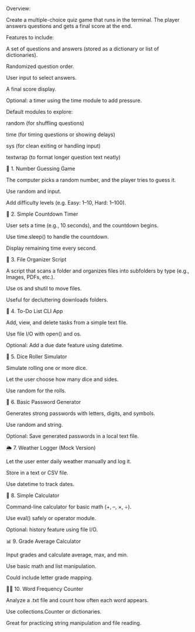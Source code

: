 Overview:

Create a multiple-choice quiz game that runs in the terminal. The player answers questions and gets a final score at the end.

Features to include:

A set of questions and answers (stored as a dictionary or list of dictionaries).

Randomized question order.

User input to select answers.

A final score display.

Optional: a timer using the time module to add pressure.

Default modules to explore:

random (for shuffling questions)

time (for timing questions or showing delays)

sys (for clean exiting or handling input)

textwrap (to format longer question text neatly)


🔢 1. Number Guessing Game

The computer picks a random number, and the player tries to guess it.

Use random and input.

Add difficulty levels (e.g. Easy: 1–10, Hard: 1–100).

📆 2. Simple Countdown Timer

User sets a time (e.g., 10 seconds), and the countdown begins.

Use time.sleep() to handle the countdown.

Display remaining time every second.

📁 3. File Organizer Script

A script that scans a folder and organizes files into subfolders by type (e.g., Images, PDFs, etc.).

Use os and shutil to move files.

Useful for decluttering downloads folders.

📝 4. To-Do List CLI App

Add, view, and delete tasks from a simple text file.

Use file I/O with open() and os.

Optional: Add a due date feature using datetime.

🎲 5. Dice Roller Simulator

Simulate rolling one or more dice.

Let the user choose how many dice and sides.

Use random for the rolls.

🔐 6. Basic Password Generator

Generates strong passwords with letters, digits, and symbols.

Use random and string.

Optional: Save generated passwords in a local text file.

🌦️ 7. Weather Logger (Mock Version)

Let the user enter daily weather manually and log it.

Store in a text or CSV file.

Use datetime to track dates.

🧮 8. Simple Calculator

Command-line calculator for basic math (+, –, ×, ÷).

Use eval() safely or operator module.

Optional: history feature using file I/O.

📊 9. Grade Average Calculator

Input grades and calculate average, max, and min.

Use basic math and list manipulation.

Could include letter grade mapping.

🕵️‍♂️ 10. Word Frequency Counter

Analyze a .txt file and count how often each word appears.

Use collections.Counter or dictionaries.

Great for practicing string manipulation and file reading.